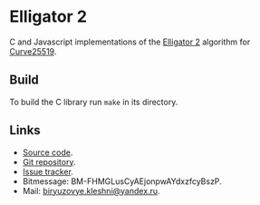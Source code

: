 Elligator 2
===========

C and Javascript implementations of the [Elligator 2](http://elligator.cr.yp.to/elligator-20130828.pdf) algorithm for [Curve25519](https://cr.yp.to/ecdh.html).

Build
-----

To build the C library run `make` in its directory.

Links
-----

* [Source code](https://github.com/Kleshni/Elligator-2/archive/master.zip).
* [Git repository](https://github.com/Kleshni/Elligator-2.git).
* [Issue tracker](https://github.com/Kleshni/Elligator-2/issues).
* Bitmessage: BM-FHMGLusCyAEjonpwAYdxzfcyBszP.
* Mail: [biryuzovye.kleshni@yandex.ru](mailto:biryuzovye.kleshni@yandex.ru).
